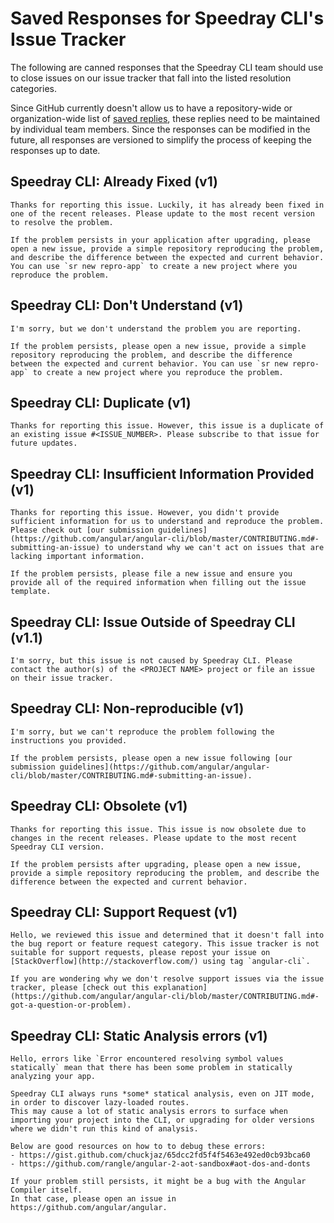 # Saved Responses for Speedray CLI's Issue Tracker

The following are canned responses that the Speedray CLI team should use to close issues on our issue tracker that fall into the listed resolution categories.

Since GitHub currently doesn't allow us to have a repository-wide or organization-wide list of [saved replies](https://help.github.com/articles/working-with-saved-replies/), these replies need to be maintained by individual team members. Since the responses can be modified in the future, all responses are versioned to simplify the process of keeping the responses up to date.


## Speedray CLI: Already Fixed (v1)
```
Thanks for reporting this issue. Luckily, it has already been fixed in one of the recent releases. Please update to the most recent version to resolve the problem.

If the problem persists in your application after upgrading, please open a new issue, provide a simple repository reproducing the problem, and describe the difference between the expected and current behavior. You can use `sr new repro-app` to create a new project where you reproduce the problem.
```


## Speedray CLI: Don't Understand (v1)
```
I'm sorry, but we don't understand the problem you are reporting.

If the problem persists, please open a new issue, provide a simple repository reproducing the problem, and describe the difference between the expected and current behavior. You can use `sr new repro-app` to create a new project where you reproduce the problem.
```


## Speedray CLI: Duplicate (v1)
```
Thanks for reporting this issue. However, this issue is a duplicate of an existing issue #<ISSUE_NUMBER>. Please subscribe to that issue for future updates.
```


## Speedray CLI: Insufficient Information Provided (v1)
```
Thanks for reporting this issue. However, you didn't provide sufficient information for us to understand and reproduce the problem. Please check out [our submission guidelines](https://github.com/angular/angular-cli/blob/master/CONTRIBUTING.md#-submitting-an-issue) to understand why we can't act on issues that are lacking important information.

If the problem persists, please file a new issue and ensure you provide all of the required information when filling out the issue template.
```

## Speedray CLI: Issue Outside of Speedray CLI (v1.1)
```
I'm sorry, but this issue is not caused by Speedray CLI. Please contact the author(s) of the <PROJECT NAME> project or file an issue on their issue tracker.
```


## Speedray CLI: Non-reproducible (v1)
```
I'm sorry, but we can't reproduce the problem following the instructions you provided.

If the problem persists, please open a new issue following [our submission guidelines](https://github.com/angular/angular-cli/blob/master/CONTRIBUTING.md#-submitting-an-issue).
```


## Speedray CLI: Obsolete (v1)
```
Thanks for reporting this issue. This issue is now obsolete due to changes in the recent releases. Please update to the most recent Speedray CLI version.

If the problem persists after upgrading, please open a new issue, provide a simple repository reproducing the problem, and describe the difference between the expected and current behavior.
```


## Speedray CLI: Support Request (v1)
```
Hello, we reviewed this issue and determined that it doesn't fall into the bug report or feature request category. This issue tracker is not suitable for support requests, please repost your issue on [StackOverflow](http://stackoverflow.com/) using tag `angular-cli`.

If you are wondering why we don't resolve support issues via the issue tracker, please [check out this explanation](https://github.com/angular/angular-cli/blob/master/CONTRIBUTING.md#-got-a-question-or-problem).
```


## Speedray CLI: Static Analysis errors (v1)
```
Hello, errors like `Error encountered resolving symbol values statically` mean that there has been some problem in statically analyzing your app.

Speedray CLI always runs *some* statical analysis, even on JIT mode, in order to discover lazy-loaded routes.
This may cause a lot of static analysis errors to surface when importing your project into the CLI, or upgrading for older versions where we didn't run this kind of analysis.

Below are good resources on how to to debug these errors:
- https://gist.github.com/chuckjaz/65dcc2fd5f4f5463e492ed0cb93bca60
- https://github.com/rangle/angular-2-aot-sandbox#aot-dos-and-donts

If your problem still persists, it might be a bug with the Angular Compiler itself.
In that case, please open an issue in https://github.com/angular/angular.
```
